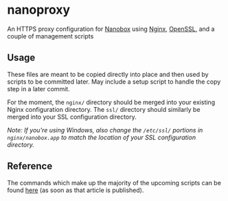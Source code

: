 # nanoproxy
An HTTPS proxy configuration for [Nanobox](https://nanobox.io/) using [Nginx](https://nginx.org), [OpenSSL](https://www.openssl.org/), and a couple of management scripts

## Usage
These files are meant to be copied directly into place and then used by scripts to be committed later. May include a setup script to handle the copy step in a later commit.

For the moment, the `nginx/` directory should be merged into your existing Nginx configuration directory. The `ssl/` directory should similarly be merged into your SSL configuration directory.

_Note: If you're using Windows, also change the `/etc/ssl/` portions in `nginx/nanobox.app` to match the location of your SSL configuration directory._

## Reference
The commands which make up the majority of the upcoming scripts can be found [here](https://content.nanobox.io/testing-https-locally-with-nanobox/) (as soon as that article is published).
